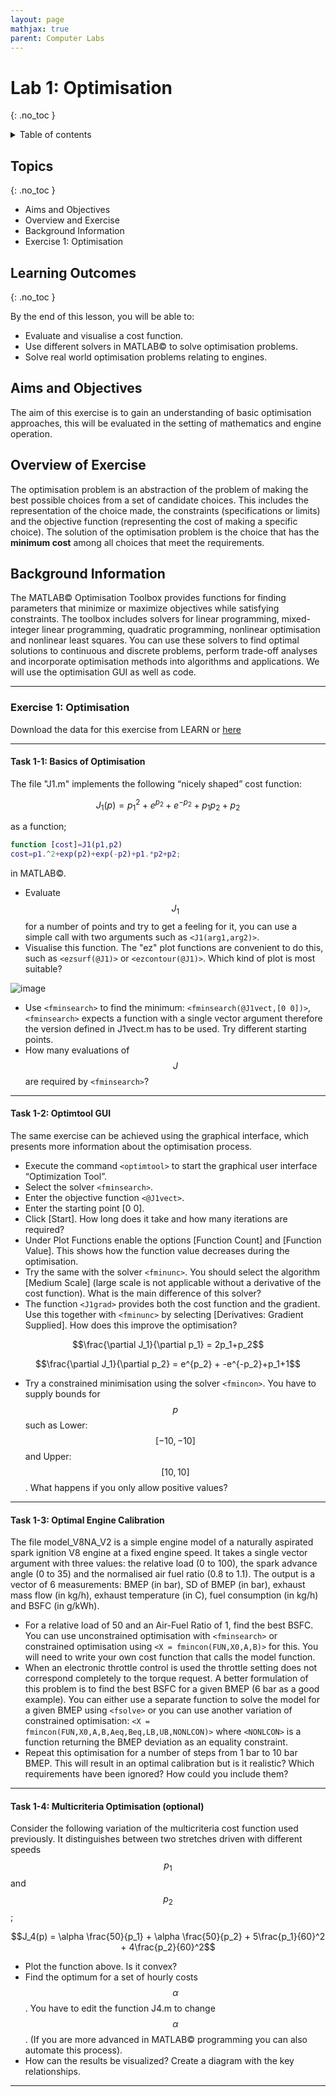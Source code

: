 ```yaml
---
layout: page
mathjax: true
parent: Computer Labs
---
```


# Lab 1: Optimisation
{: .no_toc }

<details close markdown="block">
  <summary>
    Table of contents
  </summary>
  {: .text-delta }
1. TOC
{:toc}
</details>

## Topics
{: .no_toc }

- Aims and Objectives
- Overview and Exercise
- Background Information
- Exercise 1: Optimisation

## Learning Outcomes
{: .no_toc }

By the end of this lesson, you will be able to:

- Evaluate and visualise a cost function.
- Use different solvers in MATLAB&copy; to solve optimisation problems.
- Solve real world optimisation problems relating to engines.

## Aims and Objectives

The aim of this exercise is to gain an understanding of basic optimisation approaches, this will be evaluated in the setting of mathematics and engine operation.

## Overview of Exercise

The optimisation problem is an abstraction of the problem of making the best possible choices from a set of candidate choices. This includes the representation of the choice made, the constraints (specifications or limits) and the objective function (representing the cost of making a specific choice). The solution of the optimisation problem is the choice that has the **minimum cost** among all choices that meet the requirements.

## Background Information

The MATLAB&copy; Optimisation Toolbox provides functions for finding parameters that minimize or maximize objectives while satisfying constraints. The toolbox includes solvers for linear programming, mixed-integer linear programming, quadratic programming, nonlinear optimisation and nonlinear least squares. You can use these solvers to find optimal solutions to continuous and discrete problems, perform trade-off analyses and incorporate optimisation methods into algorithms and applications. We will use the optimisation GUI as well as code.

---

### Exercise 1: Optimisation

Download the data for this exercise from LEARN or [here](https://lunet-my.sharepoint.com/:u:/g/personal/ttbm2_lunet_lboro_ac_uk/EaWFBqyWqS9MnCYFTZvKvg8BP8PvtVwTBrUIMcqkGKh36w?e=8kN2lN)

---

#### Task 1-1: Basics of Optimisation

The file "J1.m" implements the following “nicely shaped” cost function:

$$J_1(p)=p^2_1+e^{p_2}+e^{-p_2}+p_1p_2+p_2$$

as a function;

```matlab
function [cost]=J1(p1,p2)
cost=p1.^2+exp(p2)+exp(-p2)+p1.*p2+p2;
```

in MATLAB&copy;.

- Evaluate $$J_1$$ for a number of points and try to get a feeling for it, you can use a simple call with two arguments such as ``<J1(arg1,arg2)>``.
- Visualise this function. The "ez" plot functions are convenient to do this, such as ``<ezsurf(@J1)>`` or ``<ezcontour(@J1)>``. Which kind of plot is most suitable?

![image](figs/lab1/j1.gif)  

- Use ``<fminsearch>`` to find the minimum: ``<fminsearch(@J1vect,[0 0])>``, ``<fminsearch>`` expects a function with a single vector argument therefore the version defined in J1vect.m has to be used. Try different starting points.
- How many evaluations of $$J$$ are required by ``<fminsearch>``?

---

#### Task 1-2: Optimtool GUI

The same exercise can be achieved using the graphical interface, which presents more information about the optimisation process.

- Execute the command ``<optimtool>`` to start the graphical user interface “Optimization Tool”.
- Select the solver ``<fminsearch>``.
- Enter the objective function ``<@J1vect>``.
- Enter the starting point [0 0].
- Click [Start]. How long does it take and how many iterations are required?
- Under Plot Functions enable the options [Function Count] and [Function Value]. This shows how the function value decreases during the optimisation.
- Try the same with the solver ``<fminunc>``. You should select the algorithm [Medium Scale] (large scale is not applicable without a derivative of the cost function). What is the main difference of this solver?
- The function ``<J1grad>`` provides both the cost function and the gradient. Use this together with ``<fminunc>`` by selecting [Derivatives: Gradient Supplied]. How does this improve the optimisation?

$$\frac{\partial J_1}{\partial p_1} = 2p_1+p_2$$

$$\frac{\partial J_1}{\partial p_2} = e^{p_2} + -e^{-p_2}+p_1+1$$

- Try a constrained minimisation using the solver ``<fmincon>``. You have to supply bounds for $$p$$ such as Lower: $$[-10, -10]$$ and Upper: $$[10, 10]$$. What happens if you only allow positive values?

---

#### Task 1-3: Optimal Engine Calibration

The file model_V8NA_V2 is a simple engine model of a naturally aspirated spark ignition V8 engine at a fixed engine speed. It takes a single vector argument with three values: the relative load (0 to 100), the spark advance angle (0 to 35) and the normalised air fuel ratio (0.8 to 1.1). The output is a vector of 6 measurements: BMEP (in bar), SD of BMEP (in bar), exhaust mass flow (in kg/h), exhaust temperature (in C), fuel consumption (in kg/h) and BSFC (in g/kWh).

- For a relative load of 50 and an Air-Fuel Ratio of 1, find the best BSFC. You can use unconstrained optimisation with ``<fminsearch>`` or constrained optimisation using ``<X = fmincon(FUN,X0,A,B)>`` for this. You will need to write your own cost function that calls the model function.
- When an electronic throttle control is used the throttle setting does not correspond completely to the torque request. A better formulation of this problem is to find the best BSFC for a given BMEP (6 bar as a good example). You can either use a separate function to solve the model for a given BMEP using ``<fsolve>`` or you can use another variation of constrained optimisation: ``<X = fmincon(FUN,X0,A,B,Aeq,Beq,LB,UB,NONLCON)>`` where ``<NONLCON>`` is a function returning the BMEP deviation as an equality constraint.
- Repeat this optimisation for a number of steps from 1 bar to 10 bar BMEP. This will result in an optimal calibration but is it realistic? Which requirements have been ignored? How could you include them?

---

#### Task 1-4: Multicriteria Optimisation (optional)

Consider the following variation of the multicriteria cost function used previously. It distinguishes between two stretches driven with different speeds $$p_1$$ and $$p_2$$;

$$J_4(p) = \alpha \frac{50}{p_1} + \alpha \frac{50}{p_2} + 5\frac{p_1}{60}^2 + 4\frac{p_2}{60}^2$$

- Plot the function above. Is it convex?
- Find the optimum for a set of hourly costs $$\alpha$$. You have to edit the function J4.m to change $$\alpha$$. (If you are more advanced in MATLAB&copy; programming you can also automate this process).
- How can the results be visualized? Create a diagram with the key relationships.

---
